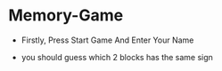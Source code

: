 # Memory-Game

- Firstly, Press Start Game And Enter Your Name

- you should guess which 2 blocks has the same sign
